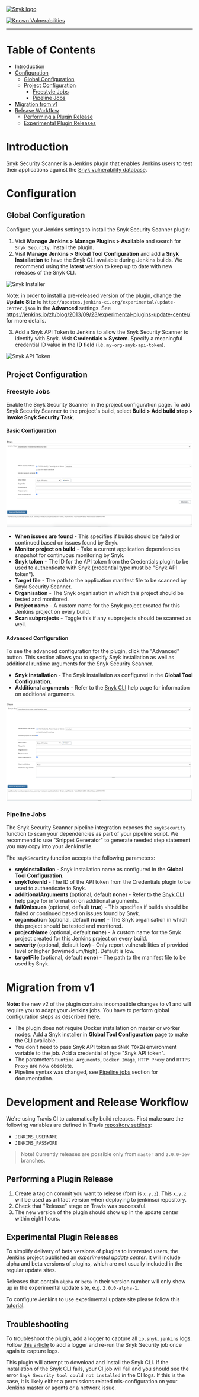 [![Snyk logo](https://snyk.io/style/asset/logo/snyk-print.svg)](https://snyk.io)

[![Known Vulnerabilities](https://snyk.io/test/github/jenkinsci/snyk-security-scanner-plugin/badge.svg)](https://snyk.io/test/github/jenkinsci/snyk-security-scanner-plugin)

***

# Table of Contents
- [Introduction](#introduction)
- [Configuration](#configuration)
  - [Global Configuration](#global-configuration)
  - [Project Configuration](#project-configuration)
    - [Freestyle Jobs](#freestyle-jobs)
    - [Pipeline Jobs](#pipeline-jobs)
- [Migration from v1](#migration-from-v1)
- [Release Workflow](#release-workflow)
  - [Performing a Plugin Release](#performing-a-plugin-release)
  - [Experimental Plugin Releases](#experimental-plugin-releases)


# Introduction

Snyk Security Scanner is a Jenkins plugin that enables Jenkins users to test their applications against the [Snyk vulnerability database](https://snyk.io/vuln).


# Configuration

## Global Configuration

Configure your Jenkins settings to install the Snyk Security Scanner plugin:
1. Visit **Manage Jenkins > Manage Plugins > Available** and search for `Snyk Security`. Install the plugin.
2. Visit **Manage Jenkins > Global Tool Configuration** and add a **Snyk Installation** to have the Snyk CLI available during Jenkins builds. We recommend using the **latest** version to keep up to date with new releases of the Snyk CLI.

![Snyk Installer](docs/snyk_configuration_installation_v2.png)

Note: in order to install a pre-released version of the plugin, change the **Update Site** to `http://updates.jenkins-ci.org/experimental/update-center.json` in the **Advanced** settings. See https://jenkins.io/zh/blog/2013/09/23/experimental-plugins-update-center/ for more details.

3. Add a Snyk API Token to Jenkins to allow the Snyk Security Scanner to identify with Snyk.
Visit **Credentials > System**. Specify a meaningful credential ID value in the **ID** field (i.e. `my-org-snyk-api-token`).

![Snyk API Token](docs/snyk_configuration_token_v2.png)


## Project Configuration

### Freestyle Jobs

Enable the Snyk Security Scanner in the project configuration page. To add Snyk Security Scanner to the project's build, select **Build > Add build step > Invoke Snyk Security Task**.

#### Basic Configuration

![Basic configuration](docs/snyk_buildstep_basic_v2.png)

- **When issues are found** - This specifies if builds should be failed or continued based on issues found by Snyk.
- **Monitor project on build** - Take a current application dependencies snapshot for continuous monitoring by Snyk.
- **Snyk token** - The ID for the API token from the Credentials plugin to be used to authenticate with Snyk (credential type must be "Snyk API token").
- **Target file** - The path to the application manifest file to be scanned by Snyk Security Scanner.
- **Organisation** - The Snyk organisation in which this project should be tested and monitored.
- **Project name** - A custom name for the Snyk project created for this Jenkins project on every build.
- **Scan subprojects** - Toggle this if any subprojects should be scanned as well.

#### Advanced Configuration

To see the advanced configuration for the plugin, click the "Advanced" button. This section allows you to specify Snyk installation as well as additional runtime arguments for the Snyk Security Scanner.

- **Snyk installation** - The Snyk installation as configured in the **Global Tool Configuration**.
- **Additional arguments** - Refer to the [Snyk CLI](https://snyk.io/docs/using-snyk/) help page for information on additional arguments.

![Advanced configuration](docs/snyk_buildstep_advanced_v2.png)


### Pipeline Jobs

The Snyk Security Scanner pipeline integration exposes the `snykSecurity` function to scan your dependencies as part of your pipeline script. We recommend to use "Snippet Generator" to generate needed step statement you may copy into your Jenkinsfile.

The `snykSecurity` function accepts the following parameters:

- **snykInstallation** - Snyk installation name as configured in the **Global Tool Configuration**.
- **snykTokenId** - The ID of the API token from the Credentials plugin to be used to authenticate to Snyk.
- **additionalArguments** (optional, default **none**) - Refer to the [Snyk CLI](https://snyk.io/docs/using-snyk/) help page for information on additional arguments.
- **failOnIssues** (optional, default **true**) - This specifies if builds should be failed or continued based on issues found by Snyk.
- **organisation** (optional, default **none**) - The Snyk organisation in which this project should be tested and monitored.
- **projectName** (optional, default **none**) - A custom name for the Snyk project created for this Jenkins project on every build.
- **severity** (optional, default **low**) - Only report vulnerabilities of provided level or higher (low/medium/high). Default is low.
- **targetFile** (optional, default **none**) - The path to the manifest file to be used by Snyk.


# Migration from v1

**Note:** the new v2 of the plugin contains incompatible changes to v1 and will require you to adapt your Jenkins jobs. You have to perform global configuration steps as described [here](#global-configuration).

- The plugin does not require Docker installation on master or worker nodes. Add a Snyk installer in **Global Tool Configuration** page to make the CLI available.
- You don't need to pass Snyk API token as `SNYK_TOKEN` environment variable to the job. Add a credential of type "Snyk API token".
- The parameters `Runtime Arguments`, `Docker Image`, `HTTP Proxy` and `HTTPS Proxy` are now obsolete.
- Pipeline syntax was changed, see [Pipeline jobs](#pipeline-jobs) section for documentation.


# Development and Release Workflow

We're using Travis CI to automatically build releases. First make sure the following variables are defined in Travis
[repository settings](https://docs.travis-ci.com/user/environment-variables#defining-variables-in-repository-settings):
- `JENKINS_USERNAME`
- `JENKINS_PASSWORD`

> Note! Currently releases are possible only from `master` and `2.0.0-dev` branches.

## Performing a Plugin Release

1. Create a tag on commit you want to release (form is `x.y.z`). This `x.y.z` will be used as artifact version when deploying to jenkinsci
repository.
2. Check that "Release" stage on Travis was successful.
3. The new version of the plugin should show up in the update center within eight hours.

## Experimental Plugin Releases

To simplify delivery of beta versions of plugins to interested users, the Jenkins project published an *experimental update center*. It will
include alpha and beta versions of plugins, which are not usually included in the regular update sites.

Releases that contain `alpha` or `beta` in their version number will only show up in the experimental update site, e.g. `2.0.0-alpha-1`.

To configure Jenkins to use experimental update site please follow this [tutorial](https://jenkins.io/doc/developer/publishing/releasing-experimental-updates).

## Troubleshooting

To troubleshoot the plugin, add a logger to capture all `io.snyk.jenkins` logs. Follow [this article](https://support.cloudbees.com/hc/en-us/articles/204880580-How-do-I-create-a-logger-in-Jenkins-for-troubleshooting-and-diagnostic-information-) to add a logger and re-run the Snyk Security job once again to capture logs.

This plugin will attempt to download and install the Snyk CLI. If the installation of the Snyk CLI fails, your CI job will fail and you should see the error `Snyk Security tool could not installed` in the CI logs. If this is the case, it is likely either a permissions related mis-configuration on your Jenkins master or agents or a network issue.
